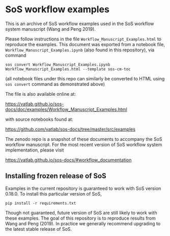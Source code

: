 # SoS workflow examples

This is an archive of SoS workflow examples used in the SoS workflow system manuscript (Wang and Peng 2019).

Please follow instructions in the file
`Workflow_Manuscript_Examples.html` to reproduce the examples.
This document was exported from a notebook file, `Workflow_Manuscript_Examples.ipynb` 
(also found in this repository), via command 

```
sos convert Workflow_Manuscript_Examples.ipynb Workflow_Manuscript_Examples.html --template sos-cm-toc
```

(all notebook files under this repo can similarly be converted to HTML using `sos convert` command as demonstrated above)


The file is also available online at:

https://vatlab.github.io/sos-docs/doc/examples/Workflow_Manuscript_Examples.html

with source notebooks found at:

https://github.com/vatlab/sos-docs/tree/master/src/examples

The zenodo repo is a snapshot of these documents to accompany the SoS workflow manuscript.
For the most recent version of SoS workflow system implementation, please visit 

https://vatlab.github.io/sos-docs/#workflow_documentation

## Installing frozen release of SoS

Examples in the current repository is guaranteed to work with SoS version 0.18.0.
To install this particular version of SoS,

```
pip install -r requirements.txt
```

Though not guaranteed, future version of SoS are still likely to work with these examples. 
The goal of this repository is to reproduce results from Wang and Peng (2019). In practice
we generally recommend upgrading to the latest stable release of SoS.
